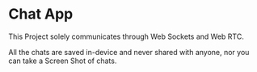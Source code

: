 # Chat App

This Project solely communicates through Web Sockets and Web RTC.

All the chats are saved in-device and never shared with anyone, nor you can take a Screen Shot of chats.
